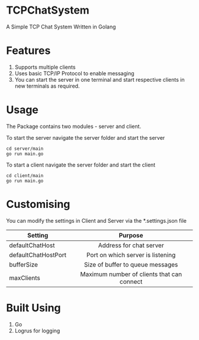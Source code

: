 # TCPChatSystem
A Simple TCP Chat System Written in Golang

# Features
1. Supports multiple clients
2. Uses basic TCP/IP Protocol to enable messaging
3. You can start the server in one terminal and start respective clients in new terminals as required.

# Usage

The Package contains two modules - server and client.



To start the server navigate the server folder and start the server

```
cd server/main
go run main.go
```


To start a client navigate the server folder and start the client

```
cd client/main
go run main.go
```

# Customising

You can modify the settings in Client and Server via the \*.settings.json file

| Setting        | Purpose      |
| ------------- |:-------------:|
| defaultChatHost      | Address for chat server |
| defaultChatHostPort      | Port on which server is listening      |
| bufferSize | Size of buffer to queue messages      |
| maxClients | Maximum number of clients that can connect     |

# Built Using

1. Go
2. Logrus for logging
